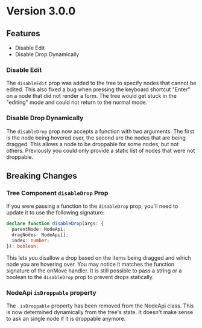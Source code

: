 # Version 3.0.0

## Features

- Disable Edit
- Disable Drop Dynamically

### Disable Edit

The `disableEdit` prop was added to the tree to specify nodes that cannot be edited. This also fixed a bug when pressing the keyboard shortcut "Enter" on a node that did not render a form. The tree would get stuck in the "editing" mode and could not return to the normal mode.

### Disable Drop Dynamically

The `disableDrop` prop now accepts a function with two arguments. The first is the node being hovered over, the second are the nodes that are being dragged. This allows a node to be droppable for some nodes, but not others. Previously you could only provide a static list of nodes that were not droppable.

## Breaking Changes

### Tree Component `disableDrop` Prop

If you were passing a function to the `disableDrop` prop, you'll need to update it to use the following signature:

```ts
declare function disableDrop(args: {
  parentNode: NodeApi;
  dragNodes: NodeApi[];
  index: number;
}): boolean;
```

This lets you disallow a drop based on the items being dragged and which node you are hovering over. You may notice it matches the function signature of the onMove handler. It is still possible to pass a string or a boolean to the `disableDrop` prop to prevent drops statically.

### NodeApi `isDroppable` property

The `.isDroppable` property has been removed from the NodeApi class. This is now determined dynamically from the tree's state. It doesn't make sense to ask an single node if it is droppable anymore.
